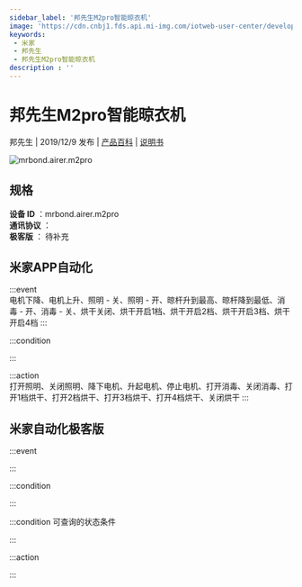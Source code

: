 ```yaml
---
sidebar_label: '邦先生M2pro智能晾衣机'
image: 'https://cdn.cnbj1.fds.api.mi-img.com/iotweb-user-center/developer_1679047655504bmAaiCDX.png?GalaxyAccessKeyId=AKVGLQWBOVIRQ3XLEW&Expires=9223372036854775807&Signature=esqUah08n9n3PcElCQmHOuc3S3w='
keywords: 
 - 米家
 - 邦先生
 - 邦先生M2pro智能晾衣机
description : ''
---
```

# 邦先生M2pro智能晾衣机

邦先生 | 2019/12/9 发布 | [产品百科](https://home.mi.com/webapp/content/baike/product/index.html?model=mrbond.airer.m2pro/) | [说明书](https://home.mi.com/views/introduction.html?model=mrbond.airer.m2pro&region=cn)

![mrbond.airer.m2pro](https://cdn.cnbj1.fds.api.mi-img.com/iotweb-user-center/developer_1679047655504bmAaiCDX.png?GalaxyAccessKeyId=AKVGLQWBOVIRQ3XLEW&Expires=9223372036854775807&Signature=esqUah08n9n3PcElCQmHOuc3S3w=)

## 规格  
> 
**设备 ID** ：mrbond.airer.m2pro  
**通讯协议** ：  
**极客版**  ： 待补充 


## 米家APP自动化  

:::event  
电机下降、电机上升、照明 - 关、照明 - 开、晾杆升到最高、晾杆降到最低、消毒 - 开、消毒 - 关、烘干关闭、烘干开启1档、烘干开启2档、烘干开启3档、烘干开启4档
:::

:::condition  

:::

:::action   
打开照明、关闭照明、降下电机、升起电机、停止电机、打开消毒、关闭消毒、打开1档烘干、打开2档烘干、打开3档烘干、打开4档烘干、关闭烘干
:::

## 米家自动化极客版  

:::event  

:::

:::condition  

:::

:::condition 可查询的状态条件  

:::

:::action  

:::

        
